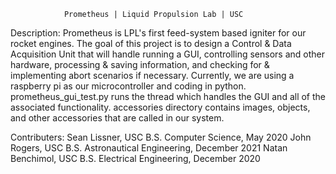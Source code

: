                 Prometheus | Liquid Propulsion Lab | USC

Description:
    Prometheus is LPL's first feed-system based igniter for our rocket engines. 
    The goal of this project is to design a Control & Data Acquisition Unit that will handle running a GUI, controlling sensors and other hardware, processing & saving information, and checking for & implementing abort scenarios if necessary.
    Currently, we are using a raspberry pi as our microcontroller and coding in python.
    prometheus_gui_test.py runs the thread which handles the GUI and all of the associated functionality.
    accessories directory contains images, objects, and other accessories that are called in our system.

Contributers:
    Sean Lissner, USC B.S. Computer Science, May 2020
    John Rogers, USC B.S. Astronautical Engineering, December 2021
    Natan Benchimol, USC B.S. Electrical Engineering, December 2020
